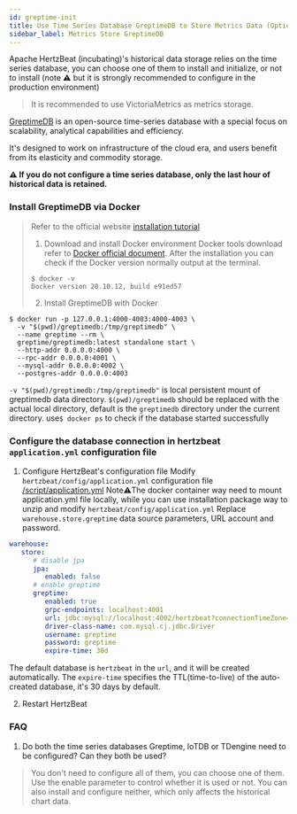```yaml
---
id: greptime-init  
title: Use Time Series Database GreptimeDB to Store Metrics Data (Optional)       
sidebar_label: Metrics Store GreptimeDB
---
```


Apache HertzBeat (incubating)'s historical data storage relies on the time series database, you can choose one of them to install and initialize, or not to install (note ⚠️ but it is strongly recommended to configure in the production environment)

> It is recommended to use VictoriaMetrics as metrics storage.

[GreptimeDB](https://github.com/GreptimeTeam/greptimedb) is an open-source time-series database with a special focus on scalability, analytical capabilities and efficiency.

It's designed to work on infrastructure of the cloud era, and users benefit from its elasticity and commodity storage.

**⚠️ If you do not configure a time series database, only the last hour of historical data is retained.**

### Install GreptimeDB via Docker

> Refer to the official website [installation tutorial](https://docs.greptime.com/getting-started/overview)  
>
> 1. Download and install Docker environment
> Docker tools download refer to [Docker official document](https://docs.docker.com/get-docker/).
> After the installation you can check if the Docker version normally output at the terminal.
>
> ```
> $ docker -v
> Docker version 20.10.12, build e91ed57
> ```
>
> 2. Install GreptimeDB with Docker

```shell
$ docker run -p 127.0.0.1:4000-4003:4000-4003 \
  -v "$(pwd)/greptimedb:/tmp/greptimedb" \
  --name greptime --rm \
  greptime/greptimedb:latest standalone start \
  --http-addr 0.0.0.0:4000 \
  --rpc-addr 0.0.0.0:4001 \
  --mysql-addr 0.0.0.0:4002 \
  --postgres-addr 0.0.0.0:4003
```

`-v "$(pwd)/greptimedb:/tmp/greptimedb"` is local persistent mount of greptimedb data directory. `$(pwd)/greptimedb` should be replaced with the actual local directory, default is the `greptimedb` directory under the current directory.
use```$ docker ps``` to check if the database started successfully

### Configure the database connection in hertzbeat `application.yml` configuration file

1. Configure HertzBeat's configuration file
   Modify `hertzbeat/config/application.yml` configuration file [/script/application.yml](https://github.com/apache/hertzbeat/raw/master/script/application.yml)
   Note⚠️The docker container way need to mount application.yml file locally, while you can use installation package way to unzip and modify `hertzbeat/config/application.yml`
   Replace `warehouse.store.greptime` data source parameters, URL account and password.

```yaml
warehouse:
   store:
      # disable jpa
      jpa:
         enabled: false
      # enable greptime   
      greptime:
         enabled: true
         grpc-endpoints: localhost:4001
         url: jdbc:mysql://localhost:4002/hertzbeat?connectionTimeZone=Asia/Shanghai&forceConnectionTimeZoneToSession=true
         driver-class-name: com.mysql.cj.jdbc.Driver
         username: greptime
         password: greptime
         expire-time: 30d
```

The default database is `hertzbeat` in the `url`, and it will be created automatically. The `expire-time` specifies the TTL(time-to-live) of the auto-created database, it's 30 days by default.

2. Restart HertzBeat

### FAQ

1. Do both the time series databases Greptime, IoTDB or TDengine need to be configured? Can they both be used?

> You don't need to configure all of them, you can choose one of them. Use the enable parameter to control whether it is used or not. You can also install and configure neither, which only affects the historical chart data.
